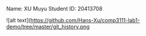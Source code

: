 Name: XU Muyu
Student ID: 20413708

![alt text](https://github.com/Hans-Xu/comp3111-lab1-demo/tree/master/git_history.png